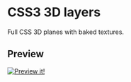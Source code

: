 # CSS3 3D layers

Full CSS 3D planes with baked textures.

## Preview

[![Preview it!](https://github.com/mrgnou/lab/blob/master/src/css3-3d-map/preview.jpg)](http://lab.cheron.works/css3-3d-map/)